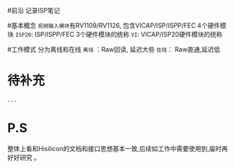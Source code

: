#前沿
记录ISP笔记

#基本概念
```视频输入模块```有RV1109/RV1126, 包含VICAP/ISP/ISPP/FEC 4个硬件模块
```ISP20```: ISP/ISPP/FEC 3个硬件模块的统称
```VI```: VICAP/ISP20硬件模块的统称

#工作模式
分为离线和在线
```离线``` ：Raw回读, 延迟大些
```在线```： Raw直通,延迟低
# 待补充 
```...```
# P.S
整体上看和Hisilicon的文档和接口思想基本一致,后续如工作中需要使用到,届时再好好研究 。